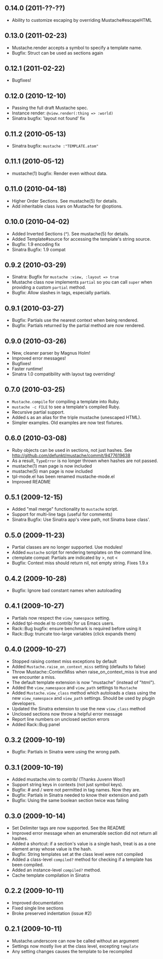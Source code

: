 ## 0.14.0 (2011-??-??)

* Ability to customize escaping by overriding Mustache#escapeHTML

## 0.13.0 (2011-02-23)

* Mustache.render accepts a symbol to specify a template name.
* Bugfix: Struct can be used as sections again

## 0.12.1 (2011-02-22)

* Bugfixes!

## 0.12.0 (2010-12-10)

* Passing the full draft Mustache spec.
* Instance render: `@view.render(:thing => :world)`
* Sinatra bugfix: 'layout not found' fix

## 0.11.2 (2010-05-13)

* Sinatra bugfix: `mustache :"TEMPLATE.atom"`

## 0.11.1 (2010-05-12)

* mustache(1) bugfix: Render even without data.

## 0.11.0 (2010-04-18)

* Higher Order Sections. See mustache(5) for details.
* Add inheritable class ivars on Mustache for @options.

## 0.10.0 (2010-04-02)

* Added Inverted Sections (^). See mustache(5) for details.
* Added Template#source for accessing the template's string source.
* Bugfix: 1.9 encoding fix
* Sinatra Bugfix: 1.9 compat

## 0.9.2 (2010-03-29)

* Sinatra: Bugfix for `mustache :view, :layout => true`
* Mustache class now implements `partial` so you can call `super`
  when providing a custom `partial` method.
* Bugfix: Allow slashes in tags, especially partials.

## 0.9.1 (2010-03-27)

* Bugfix: Partials use the nearest context when being rendered.
* Bugfix: Partials returned by the partial method are now rendered.

## 0.9.0 (2010-03-26)

* New, cleaner parser by Magnus Holm!
* Improved error messages!
* Bugfixes!
* Faster runtime!
* Sinatra 1.0 compatibility with layout tag overriding!

## 0.7.0 (2010-03-25)

* `Mustache.compile` for compiling a template into Ruby.
* `mustache -c FILE` to see a template's compiled Ruby.
* Recursive partial support.
* Added `&` as an alias for the triple mustache (unescaped HTML).
* Simpler examples. Old examples are now test fixtures.

## 0.6.0 (2010-03-08)

* Ruby objects can be used in sections, not just hashes. See
  http://github.com/defunkt/mustache/commit/9477619638
* As a result, `TypeError` is no longer thrown when hashes are not
  passed.
* mustache(1) man page is now included
* mustache(5) man page is now included
* tpl-mode.el has been renamed mustache-mode.el
* Improved README

## 0.5.1 (2009-12-15)

* Added "mail merge" functionality to `mustache` script.
* Support for multi-line tags (useful for comments)
* Sinatra Bugfix: Use Sinatra app's view path, not Sinatra base class'.

## 0.5.0 (2009-11-23)

* Partial classes are no longer supported. Use modules!
* Added `mustache` script for rendering templates on the command line.
* ctemplate compat: Partials are indicated by >, not <
* Bugfix: Context miss should return nil, not empty string. Fixes 1.9.x

## 0.4.2 (2009-10-28)

* Bugfix: Ignore bad constant names when autoloading

## 0.4.1 (2009-10-27)

* Partials now respect the `view_namespace` setting.
* Added tpl-mode.el to contrib/ for us Emacs users.
* Rack::Bug bugfix: ensure benchmark is required before using it
* Rack::Bug: truncate too-large variables (click expands them)

## 0.4.0 (2009-10-27)

* Stopped raising context miss exceptions by default
* Added `Mustache.raise_on_context_miss` setting (defaults to false)
* Throw Mustache::ContextMiss when raise_on_context_miss is true and
  we encounter a miss.
* The default template extension is now "mustache" (instead of "html").
* Added the `view_namespace` and `view_path` settings to `Mustache`
* Added `Mustache.view_class` method which autoloads a class using the
  new `view_namespace` and `view_path` settings. Should be used by
  plugin developers.
* Updated the Sinatra extension to use the new `view_class` method
* Unclosed sections now throw a helpful error message
* Report line numbers on unclosed section errors
* Added Rack::Bug panel

## 0.3.2 (2009-10-19)

* Bugfix: Partials in Sinatra were using the wrong path.

## 0.3.1 (2009-10-19)

* Added mustache.vim to contrib/ (Thanks Juvenn Woo!)
* Support string keys in contexts (not just symbol keys).
* Bugfix: # and / were not permitted in tag names. Now they are.
* Bugfix: Partials in Sinatra needed to know their extension and path
* Bugfix: Using the same boolean section twice was failing

## 0.3.0 (2009-10-14)

* Set Delimiter tags are now supported. See the README
* Improved error message when an enumerable section did not return all
  hashes.
* Added a shortcut: if a section's value is a single hash, treat is as
  a one element array whose value is the hash.
* Bugfix: String templates set at the class level were not compiled
* Added a class-level `compiled?` method for checking if a template
  has been compiled.
* Added an instance-level `compiled?` method.
* Cache template compilation in Sinatra

## 0.2.2 (2009-10-11)

* Improved documentation
* Fixed single line sections
* Broke preserved indentation (issue #2)

## 0.2.1 (2009-10-11)

* Mustache.underscore can now be called without an argument
* Settings now mostly live at the class level, excepting `template`
* Any setting changes causes the template to be recompiled
